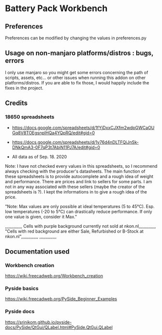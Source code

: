 # Battery Pack Workbench


## Preferences

Preferences can be modified by changing the values in preferences.py

## Usage on non-manjaro platforms/distros : bugs, errors

I only use manjaro so you might get some errors concerning the path of scripts, assets, etc... or other issues when running this addon on other platforms/distros. If you are able to fix those, I would happily include the fixes in the project.

## Credits

### 18650 spreadsheets

+ <https://docs.google.com/spreadsheets/d/1fYjDxxCJXfm2wdpGWCaOUGq8V8TOEgsnplHQa4YQpRQ/edit#gid=0>

+ <https://docs.google.com/spreadsheets/d/1v76d4nDLTFQiJnSk-DNkQmA3-0F7qP3t7AbiN11PJ7A/edit#gid=0>

+ All data as of Sep. 18. 2020

Note: I have not checked every values in this spreadsheets, so I recommend always checking with the producer's datasheets. The main function of these spreadsheets is to provide autocomplete and a rough idea of weight and performance. There are prices and link to sellers for some parts. I am not in any way associated with these sellers (maybe the creator of the spreadsheets is ?). I kept the informations in to give a rough idea of the price.

"Note: Max values are only possible at ideal temperatures (5 to 45°C). Esp. low temperatures (-20 to 5°C) can drastically reduce performance. If only one value is given, consider it Max."

,,,,,,,,,,,,,,
Cells with purple background currently not sold at nkon.nl,,,,,,,,,,,,,,
"Cells with red background are either Sale, Refurbished or B-Stock at nkon.nl",,,,,,,,,,,,,,
,,,,,,,,,,,,,,


## Documentation used

### Workbench creation

<https://wiki.freecadweb.org/Workbench_creation>

### Pyside basics

<https://wiki.freecadweb.org/PySide_Beginner_Examples>

### Pyside docs

<https://srinikom.github.io/pyside-docs/PySide/QtGui/QLabel.html#PySide.QtGui.QLabel>